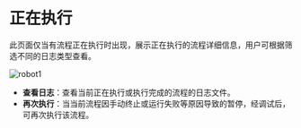 # 正在执行

此页面仅当有流程正在执行时出现，展示正在执行的流程详细信息，用户可根据筛选不同的日志类型查看。

![robot1](https://docimages.blob.core.chinacloudapi.cn/images/Robot/runninglog20210914.png)

- **查看日志**：查看当前正在执行或执行完成的流程的日志文件。
- **再次执行**：当当前流程因手动终止或运行失败等原因导致的暂停，经调试后，可再次执行该流程。
